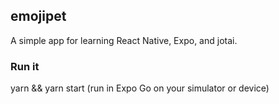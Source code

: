 ## emojipet

A simple app for learning React Native, Expo, and jotai.

### Run it

yarn &&
yarn start (run in Expo Go on your simulator or device)
